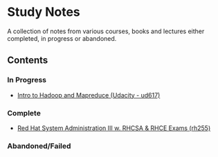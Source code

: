 # Study Notes

A collection of notes from various courses, books and lectures either completed, in progress or abandoned.

## Contents

### In Progress

* [Intro to Hadoop and Mapreduce (Udacity - ud617)](./ud617-intro-to-hadoop-and-mapreduce)

### Complete

* [Red Hat System Administration III w. RHCSA & RHCE Exams (rh255)](./rh255-redhat-system-administrator-3)

### Abandoned/Failed
